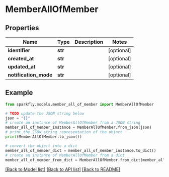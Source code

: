 # MemberAllOfMember


## Properties

Name | Type | Description | Notes
------------ | ------------- | ------------- | -------------
**identifier** | **str** |  | [optional] 
**created_at** | **str** |  | [optional] 
**updated_at** | **str** |  | [optional] 
**notification_mode** | **str** |  | [optional] 

## Example

```python
from sparkfly.models.member_all_of_member import MemberAllOfMember

# TODO update the JSON string below
json = "{}"
# create an instance of MemberAllOfMember from a JSON string
member_all_of_member_instance = MemberAllOfMember.from_json(json)
# print the JSON string representation of the object
print(MemberAllOfMember.to_json())

# convert the object into a dict
member_all_of_member_dict = member_all_of_member_instance.to_dict()
# create an instance of MemberAllOfMember from a dict
member_all_of_member_from_dict = MemberAllOfMember.from_dict(member_all_of_member_dict)
```
[[Back to Model list]](../README.md#documentation-for-models) [[Back to API list]](../README.md#documentation-for-api-endpoints) [[Back to README]](../README.md)


